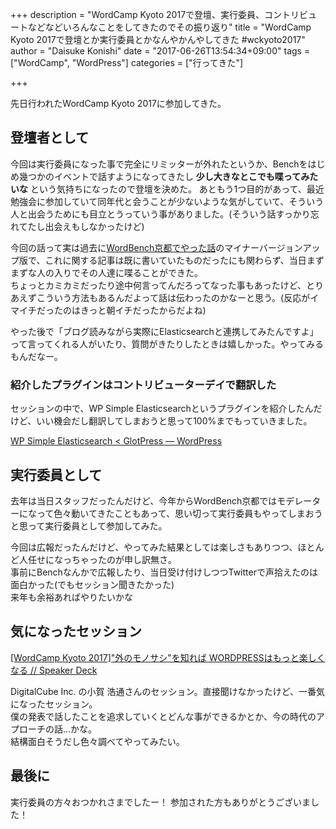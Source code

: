 +++
description = "WordCamp Kyoto 2017で登壇、実行委員、コントリビュートなどなどいろんなことをしてきたのでその振り返り"
title = "WordCamp Kyoto 2017で登壇とか実行委員とかなんやかんやしてきた #wckyoto2017"
author = "Daisuke Konishi"
date = "2017-06-26T13:54:34+09:00"
tags = ["WordCamp", "WordPress"]
categories = ["行ってきた"]

+++

先日行われたWordCamp Kyoto 2017に参加してきた。

## 登壇者として
今回は実行委員になった事で完全にリミッターが外れたというか、Benchをはじめ幾つかのイベントで話すようになってきたし **少し大きなとこでも喋ってみたいな** という気持ちになったので登壇を決めた。
あともう1つ目的があって、最近勉強会に参加していて同年代と会うことが少ないような気がしていて、そういう人と出会うためにも目立とうっていう事がありました。(そういう話すっかり忘れてたし出会えもしなかったけど)


今回の話って実は過去に[WordBench京都でやった話](https://blog.daisukekonishi.com/post/wordpress-elasticsearch-first.html)のマイナーバージョンアップ版で、これに関する記事は既に書いていたものだったにも関わらず、当日まずまずな人の入りでその人達に喋ることができた。  
ちょっとカミカミだったり途中何言ってんだろってなった事もあったけど、とりあえずこういう方法もあるんだよって話は伝わったのかなーと思う。(反応がイマイチだったのはきっと朝イチだったからだよね)

<script async class="speakerdeck-embed" data-id="5a2532c45b74404d9c1414f0a59239bb" data-ratio="1.33333333333333" src="//speakerdeck.com/assets/embed.js"></script>

やった後で「ブログ読みながら実際にElasticsearchと連携してみたんですよ」って言ってくれる人がいたり、質問がきたりしたときは嬉しかった。やってみるもんだなー。

### 紹介したプラグインはコントリビューターデイで翻訳した
セッションの中で、WP Simple Elasticsearchというプラグインを紹介したんだけど、いい機会だし翻訳してしまおうと思って100%までもっていきました。

[WP Simple Elasticsearch < GlotPress — WordPress]( https://translate.wordpress.org/projects/wp-plugins/wp-simple-elasticsearch)


## 実行委員として
去年は当日スタッフだったんだけど、今年からWordBench京都ではモデレーターになって色々動いてきたこともあって、思い切って実行委員もやってしまおうと思って実行委員として参加してみた。

今回は広報だったんだけど、やってみた結果としては楽しさもありつつ、ほとんど人任せになっちゃったのが申し訳無さ。  
事前にBenchなんかで広報したり、当日受け付けしつつTwitterで声拾えたのは面白かった(でもセッション聞きたかった)  
来年も余裕あればやりたいかな

## 気になったセッション
[[WordCamp Kyoto 2017]"外のモノサシ"を知れば WORDPRESSはもっと楽しくなる // Speaker Deck](https://speakerdeck.com/digitalcube/wordcamp-kyoto-2017-wai-falsemofalsesasi-wozhi-reha-wordpresshamotutole-sikunaru)

DigitalCube Inc. の小賀 浩通さんのセッション。直接聞けなかったけど、一番気になったセッション。  
僕の発表で話したことを追求していくとどんな事ができるかとか、今の時代のアプローチの話…かな。  
結構面白そうだし色々調べてやってみたい。

## 最後に

実行委員の方々おつかれさまでしたー！
参加された方もありがとうございました！
